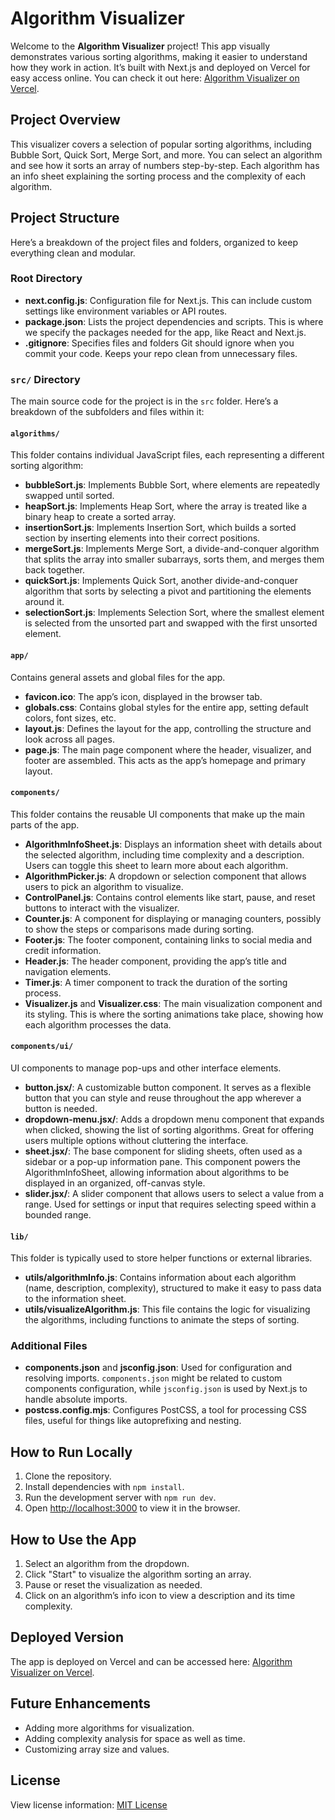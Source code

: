 
# Algorithm Visualizer

Welcome to the **Algorithm Visualizer** project! This app visually demonstrates various sorting algorithms, making it easier to understand how they work in action. It’s built with Next.js and deployed on Vercel for easy access online. You can check it out here: [Algorithm Visualizer on Vercel](https://algorithm-visualizer-five-pi.vercel.app/).

## Project Overview

This visualizer covers a selection of popular sorting algorithms, including Bubble Sort, Quick Sort, Merge Sort, and more. You can select an algorithm and see how it sorts an array of numbers step-by-step. Each algorithm has an info sheet explaining the sorting process and the complexity of each algorithm.

## Project Structure

Here’s a breakdown of the project files and folders, organized to keep everything clean and modular.

### Root Directory

- **next.config.js**: Configuration file for Next.js. This can include custom settings like environment variables or API routes.
- **package.json**: Lists the project dependencies and scripts. This is where we specify the packages needed for the app, like React and Next.js.
- **.gitignore**: Specifies files and folders Git should ignore when you commit your code. Keeps your repo clean from unnecessary files.

### `src/` Directory

The main source code for the project is in the `src` folder. Here’s a breakdown of the subfolders and files within it:

#### `algorithms/`

This folder contains individual JavaScript files, each representing a different sorting algorithm:

- **bubbleSort.js**: Implements Bubble Sort, where elements are repeatedly swapped until sorted.
- **heapSort.js**: Implements Heap Sort, where the array is treated like a binary heap to create a sorted array.
- **insertionSort.js**: Implements Insertion Sort, which builds a sorted section by inserting elements into their correct positions.
- **mergeSort.js**: Implements Merge Sort, a divide-and-conquer algorithm that splits the array into smaller subarrays, sorts them, and merges them back together.
- **quickSort.js**: Implements Quick Sort, another divide-and-conquer algorithm that sorts by selecting a pivot and partitioning the elements around it.
- **selectionSort.js**: Implements Selection Sort, where the smallest element is selected from the unsorted part and swapped with the first unsorted element.

#### `app/`

Contains general assets and global files for the app.

- **favicon.ico**: The app’s icon, displayed in the browser tab.
- **globals.css**: Contains global styles for the entire app, setting default colors, font sizes, etc.
- **layout.js**: Defines the layout for the app, controlling the structure and look across all pages.
- **page.js**: The main page component where the header, visualizer, and footer are assembled. This acts as the app’s homepage and primary layout.

#### `components/`

This folder contains the reusable UI components that make up the main parts of the app.

- **AlgorithmInfoSheet.js**: Displays an information sheet with details about the selected algorithm, including time complexity and a description. Users can toggle this sheet to learn more about each algorithm.
- **AlgorithmPicker.js**: A dropdown or selection component that allows users to pick an algorithm to visualize.
- **ControlPanel.js**: Contains control elements like start, pause, and reset buttons to interact with the visualizer.
- **Counter.js**: A component for displaying or managing counters, possibly to show the steps or comparisons made during sorting.
- **Footer.js**: The footer component, containing links to social media and credit information.
- **Header.js**: The header component, providing the app’s title and navigation elements.
- **Timer.js**: A timer component to track the duration of the sorting process.
- **Visualizer.js** and **Visualizer.css**: The main visualization component and its styling. This is where the sorting animations take place, showing how each algorithm processes the data.

#### `components/ui/`

UI components to manage pop-ups and other interface elements.

- **button.jsx/**: A customizable button component. It serves as a flexible button that you can style and reuse throughout the app wherever a button is needed.
- **dropdown-menu.jsx/**: Adds a dropdown menu component that expands when clicked, showing the list of sorting algorithms. Great for offering users multiple options without cluttering the interface.
- **sheet.jsx/**: The base component for sliding sheets, often used as a sidebar or a pop-up information pane. This component powers the AlgorithmInfoSheet, allowing information about algorithms to be displayed in an organized, off-canvas style.
- **slider.jsx/**: A slider component that allows users to select a value from a range. Used for settings or input that requires selecting speed within a bounded range.

#### `lib/`

This folder is typically used to store helper functions or external libraries.

- **utils/algorithmInfo.js**: Contains information about each algorithm (name, description, complexity), structured to make it easy to pass data to the information sheet.
- **utils/visualizeAlgorithm.js**: This file contains the logic for visualizing the algorithms, including functions to animate the steps of sorting.

### Additional Files

- **components.json** and **jsconfig.json**: Used for configuration and resolving imports. `components.json` might be related to custom components configuration, while `jsconfig.json` is used by Next.js to handle absolute imports.
- **postcss.config.mjs**: Configures PostCSS, a tool for processing CSS files, useful for things like autoprefixing and nesting.

## How to Run Locally

1. Clone the repository.
2. Install dependencies with `npm install`.
3. Run the development server with `npm run dev`.
4. Open [http://localhost:3000](http://localhost:3000) to view it in the browser.

## How to Use the App

1. Select an algorithm from the dropdown.
2. Click "Start" to visualize the algorithm sorting an array.
3. Pause or reset the visualization as needed.
4. Click on an algorithm’s info icon to view a description and its time complexity.

## Deployed Version

The app is deployed on Vercel and can be accessed here: [Algorithm Visualizer on Vercel](https://algorithm-visualizer-five-pi.vercel.app/).

## Future Enhancements

- Adding more algorithms for visualization.
- Adding complexity analysis for space as well as time.
- Customizing array size and values.

## License

View license information: [MIT License](https://github.com/TheKingsident/algorithm-visualizer/blob/master/LICENSE)
